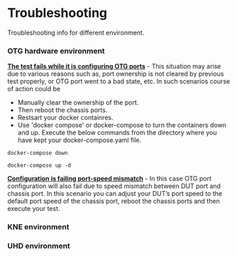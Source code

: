 # Troubleshooting 
Troubleshooting info for different environment.
### OTG hardware environment
**<ins>The test fails while it is configuring OTG ports</ins>** - This situation may arise due to various reasons such as, port ownership is not cleared by previous test properly, or OTG port went to a bad state, etc. In such scenarios course of action could be
  * Manually clear the ownership of the port.
  * Then reboot the chassis ports.
  * Restsart your docker containres.
  * Use 'docker compose' or docker-compose to turn the containers down and up. Execute the below commands from the directory where you have kept your docker-compose.yaml file.
```
docker-compose down
```
```
docker-compose up -d
```
**<ins>Configuration is failing port-speed mismatch</ins>** - In this case OTG port configuration will also fail due to speed mismatch between DUT port and chassis port. In this scenario you can adjust your DUT’s port speed to the default port speed of the chassis port, reboot the chassis ports and then execute your test.
### KNE environment
### UHD environment
